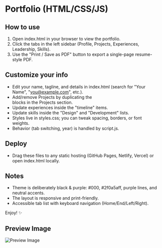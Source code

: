 Portfolio (HTML/CSS/JS)
====================================

How to use
----------
1) Open index.html in your browser to view the portfolio.
2) Click the tabs in the left sidebar (Profile, Projects, Experiences, Leadership, Skills).
3) Use the "Print / Save as PDF" button to export a single-page resume-style PDF.

Customize your info
-------------------
- Edit your name, tagline, and details in index.html (search for "Your Name", "you@example.com", etc.).
- Add/remove Projects by duplicating the <article class="card project"> blocks in the Projects section.
- Update experiences inside the "timeline" items.
- Update skills inside the "Design" and "Development" lists.
- Styles live in styles.css; you can tweak spacing, borders, or font weights.
- Behavior (tab switching, year) is handled by script.js.

Deploy
------
- Drag these files to any static hosting (GitHub Pages, Netlify, Vercel) or open index.html locally.

Notes
-----
- Theme is deliberately black & purple: #000, #2f0a5aff, purple lines, and neutral accents.
- The layout is responsive and print-friendly.
- Accessible tab list with keyboard navigation (Home/End/Left/Right).

Enjoy! ✨

Preview Image
-----
![Preview Image](./elishajhoyce.jpg)
